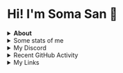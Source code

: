 <div>
<h1 >Hi! I'm Soma San 👋 </h1>
</div>
<details>
<summary><b> About </b></summary>

I love programming i am studying (c / c ++, java, javascript, html, css, python)  

</details>
<details>
<summary>  Some stats of me </summary>




</details>
<details>

<summary>  My Discord </summary>

[![Discord Presence](https://lanyard.cnrad.dev/api/711880426666590261)](https://discord.com/users/711880426666590261)

</details>

<details>
<summary> Recent GitHub Activity  </summary>

<br>
<a href="https://github.com/SomaSan2005"><img src="https://activity-graph.herokuapp.com/graph?username=SomaSan2005&custom_title=SomaSan2005's%20Contribution%20Graph&theme=react-dark" /></a>
<br />

</details>

<details>

<summary> My Links  </summary>

<a href="mailto:ruslanm0502@gmail.com/"><img src="https://img.shields.io/badge/Gmail-contact me-e06c75?style=flat&logo=gmail" /></a>
<a href="https://youtube.com/channel/UC5z2H6fsaYyjvPjRuqsfnKA"><img src="https://img.shields.io/badge/YouTube-SomaSan-dcdfe4?style=flat&logo=youtube"/></a>
<a href="https://t.me/Ruslancikkk"><img src="https://img.shields.io/badge/Telegram-contact%20me-03a9fc?style=flat&logo=telegram" /></a>
<a href="https://somasan2005.github.io/RuslanJunior2005.github.io"><img src="https://img.shields.io/badge/Mywebsite-Visit%20My%20Website-FFFFFF?style=flat" />

</details>










